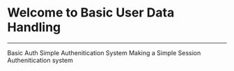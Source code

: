 # Welcome to Basic User Data Handling
---
Basic Auth
Simple Authenitication System
Making a Simple Session Authenitication system
